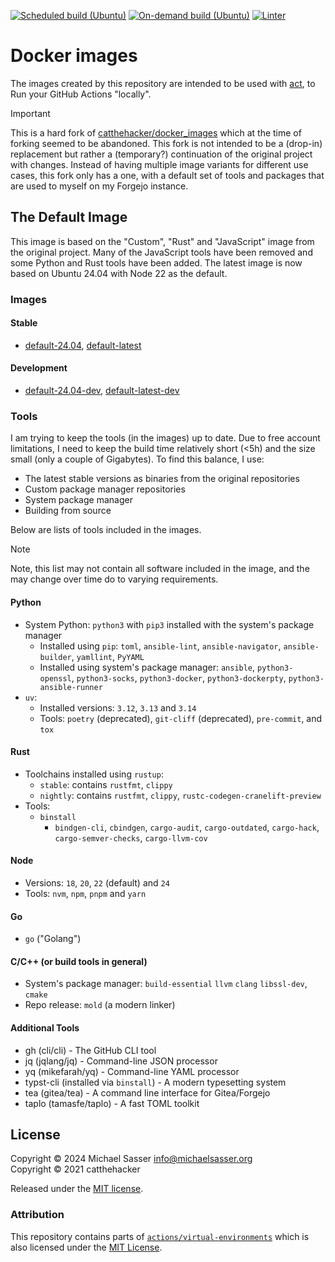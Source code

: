 [![Scheduled build (Ubuntu)](https://github.com/MichaelSasser/docker_images/actions/workflows/build-ubuntu.yml/badge.svg?event=schedule)](https://github.com/MichaelSasser/docker_images/actions/workflows/build-ubuntu.yml)
[![On-demand build (Ubuntu)](https://github.com/MichaelSasser/docker_images/actions/workflows/build-ubuntu.yml/badge.svg?event=workflow_dispatch)](https://github.com/MichaelSasser/docker_images/actions/workflows/build-ubuntu.yml)
[![Linter](https://github.com/MichaelSasser/docker_images/actions/workflows/lint.yml/badge.svg)](https://github.com/MichaelSasser/docker_images/actions/workflows/lint.yml)

# Docker images

The images created by this repository are intended to be used with
[act](https://github.com/nektos/act), to Run your GitHub Actions "locally".

> [!IMPORTANT]
> This is a hard fork of
> [catthehacker/docker_images](https://github.com/catthehacker/docker_images)
> which at the time of forking seemed to be abandoned. This fork is not
> intended to be a (drop-in) replacement but rather a (temporary?)
> continuation of the original project with changes. Instead of having
> multiple image variants for different use cases, this fork only has
> a one, with a default set of tools and packages that
> are used to myself on my Forgejo instance.

## The Default Image

This image is based on the "Custom", "Rust" and "JavaScript" image from the
original project. Many of the JavaScript tools have been removed and some
Python and Rust tools have been added. The latest image is now based on
Ubuntu 24.04 with Node 22 as the default.

### Images

#### Stable

- [default-24.04](ghcr.io/MichaelSasser/ubuntu:default-24.04), [default-latest](ghcr.io/MichaelSasser/ubuntu:default-latest)

#### Development

- [default-24.04-dev](ghcr.io/MichaelSasser/ubuntu:default-24.04-dev), [default-latest-dev](ghcr.io/MichaelSasser/ubuntu:default-latest-dev)

### Tools

I am trying to keep the tools (in the images) up to date. Due to
free account limitations, I need to keep the build time relatively short (<5h)
and the size small (only a couple of Gigabytes). To find this balance, I use:

- The latest stable versions as binaries from the original repositories
- Custom package manager repositories
- System package manager
- Building from source

Below are lists of tools included in the images.

> [!NOTE]
> Note, this list may not contain all software included in the image, and the
> may change over time do to varying requirements.

#### Python

- System Python: `python3` with `pip3` installed with the system's package
  manager
  - Installed using `pip`: `toml`, `ansible-lint`, `ansible-navigator`,
    `ansible-builder`, `yamllint`, `PyYAML`
  - Installed using system's package manager: `ansible`, `python3-openssl`,
    `python3-socks`, `python3-docker`, `python3-dockerpty`,
    `python3-ansible-runner`
- `uv`:
  - Installed versions: `3.12`, `3.13` and `3.14`
  - Tools: `poetry` (deprecated), `git-cliff` (deprecated), `pre-commit`,
    and `tox`

#### Rust

- Toolchains installed using `rustup`:
  - `stable`: contains `rustfmt`, `clippy`
  - `nightly`: contains `rustfmt`, `clippy`, `rustc-codegen-cranelift-preview`
- Tools:
  - `binstall`
    - `bindgen-cli`, `cbindgen`, `cargo-audit`, `cargo-outdated`,
      `cargo-hack`, `cargo-semver-checks`, `cargo-llvm-cov`

#### Node

- Versions: `18`, `20`, `22` (default) and `24`
- Tools: `nvm`, `npm`, `pnpm` and `yarn`

#### Go

- `go` ("Golang")

#### C/C++ (or build tools in general)

- System's package manager: `build-essential` `llvm` `clang` `libssl-dev`, `cmake`
- Repo release: `mold` (a modern linker)

#### Additional Tools

- gh (cli/cli) - The GitHub CLI tool
- jq (jqlang/jq) - Command-line JSON processor
- yq (mikefarah/yq) - Command-line YAML processor
- typst-cli (installed via `binstall`) - A modern typesetting system
- tea (gitea/tea) - A command line interface for Gitea/Forgejo
- taplo (tamasfe/taplo) - A fast TOML toolkit

## License

Copyright &copy; 2024 Michael Sasser <info@michaelsasser.org> \
Copyright &copy; 2021 catthehacker

Released under the [MIT license](./LICENSE).

### Attribution

This repository contains parts of
[`actions/virtual-environments`][actions/virtual-environments] which is also
licensed under the
[MIT License](https://github.com/actions/virtual-environments/blob/main/LICENSE).

[actions/virtual-environments]: https://github.com/actions/virtual-environments
